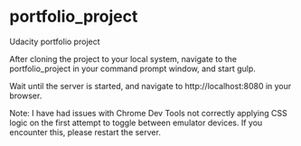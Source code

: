 # portfolio_project
Udacity portfolio project

After cloning the project to your local system, navigate to the portfolio_project in your command prompt window, and start gulp.

Wait until the server is started, and navigate to http://localhost:8080 in your browser.

Note: I have had issues with Chrome Dev Tools not correctly applying CSS logic on the first attempt to toggle between emulator devices. If you encounter this, please restart the server.